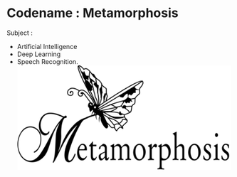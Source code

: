 # Codename : Metamorphosis
Subject : 
- Artificial Intelligence 
- Deep Learning 
- Speech Recognition.
![alt text](images/msis.png "Metamorphosis")
